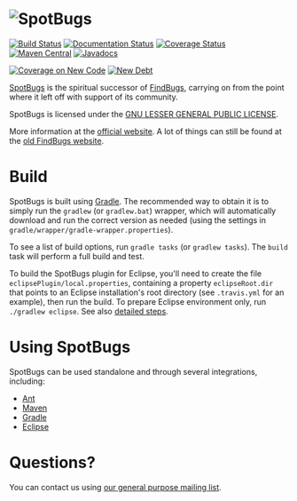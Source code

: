 
# ![SpotBugs](https://spotbugs.github.io/images/logos/spotbugs_logo_300px.png)

[![Build Status](https://travis-ci.org/spotbugs/spotbugs.svg?branch=master)](https://travis-ci.org/spotbugs/spotbugs)
[![Documentation Status](https://readthedocs.org/projects/spotbugs/badge/?version=latest)](http://spotbugs.readthedocs.io/en/latest/?badge=latest)
[![Coverage Status](https://sonarcloud.io/api/badges/measure?key=com.github.spotbugs.spotbugs&metric=coverage)](https://sonarcloud.io/component_measures?id=com.github.spotbugs.spotbugs&metric=coverage)
[![Maven Central](https://maven-badges.herokuapp.com/maven-central/com.github.spotbugs/spotbugs/badge.svg)](https://maven-badges.herokuapp.com/maven-central/com.github.spotbugs/spotbugs)
[![Javadocs](http://javadoc.io/badge/com.github.spotbugs/spotbugs.svg)](http://javadoc.io/doc/com.github.spotbugs/spotbugs)

[![Coverage on New Code](https://sonarcloud.io/api/badges/measure?key=com.github.spotbugs.spotbugs&metric=new_coverage&template=FLAT)](https://sonarcloud.io/dashboard?id=com.github.spotbugs.spotbugs)
[![New Debt](https://sonarcloud.io/api/badges/measure?key=com.github.spotbugs.spotbugs&metric=new_sqale_debt_ratio&template=FLAT)](https://sonarcloud.io/component_measures/domain/Maintainability?id=com.github.spotbugs.spotbugs)

[SpotBugs](https://spotbugs.github.io/) is the spiritual successor of [FindBugs](https://github.com/findbugsproject/findbugs), carrying on from the point where it left off with support of its community.

SpotBugs is licensed under the [GNU LESSER GENERAL PUBLIC LICENSE](https://github.com/spotbugs/spotbugs/blob/master/spotbugs/licenses/LICENSE.txt).

More information at the [official website](https://spotbugs.github.io/). A lot of things can still be found at the [old FindBugs website](http://findbugs.sourceforge.net).

# Build

SpotBugs is built using [Gradle](https://gradle.org). The recommended way to obtain it is to simply run the `gradlew` (or `gradlew.bat`) wrapper, which will automatically download and run the correct version as needed (using the settings in `gradle/wrapper/gradle-wrapper.properties`).

To see a list of build options, run `gradle tasks` (or `gradlew tasks`). The `build` task will perform a full build and test.

To build the SpotBugs plugin for Eclipse, you'll need to create the file `eclipsePlugin/local.properties`, containing a property `eclipseRoot.dir` that points to an Eclipse installation's root directory (see `.travis.yml` for an example), then run the build.
To prepare Eclipse environment only, run `./gradlew eclipse`. See also [detailed steps](https://github.com/spotbugs/spotbugs/blob/master/eclipsePlugin/doc/building_spotbugs_plugin.txt).

# Using SpotBugs

SpotBugs can be used standalone and through several integrations, including:

* [Ant](http://spotbugs.readthedocs.io/en/latest/ant.html)
* [Maven](http://spotbugs.readthedocs.io/en/latest/maven.html)
* [Gradle](http://spotbugs.readthedocs.io/en/latest/gradle.html)
* [Eclipse](http://spotbugs.readthedocs.io/en/latest/eclipse.html)

# Questions?
You can contact us using [our general purpose mailing list](https://github.com/spotbugs/discuss/issues?q=).

